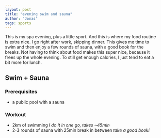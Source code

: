 ```yaml
---
layout: post
title: "evening swim and sauna"
author: "Jonas"
tags: sports
---
```


This is my spa evening, plus a little sport. And this is where my food routine is extra nice. I go right after work, skipping dinner. This gives me time to swim and then enjoy a few rounds of sauna, with a good book for the breaks. Not having to think about food makes this super nice, because it frees up the whole evening. To still get enough calories, I just tend to eat a bit more for lunch. 



## Swim + Sauna

### Prerequisites

- a public pool with a sauna

### Workout

- 2km of swimming
*I do it in one go, takes ~45min*
- 2-3 rounds of sauna with 25min break in between
*take a good book!*


